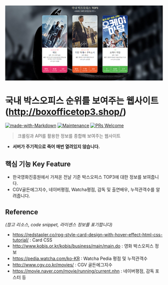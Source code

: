 ![meta](./static/meta.PNG)

# 국내 박스오피스 순위를 보여주는 웹사이트 (http://boxofficetop3.shop/)
[![made-with-Markdown](https://img.shields.io/badge/Made%20with-Markdown-1f425f.svg)](http://commonmark.org)
[![Maintenance](https://img.shields.io/badge/Maintained%3F-yes-green.svg)](https://github.com/ohahohah/readme-template/graphs/commit-activity) 
[![PRs Welcome](https://img.shields.io/badge/PRs-welcome-brightgreen.svg?style=flat-square)](http://makeapullrequest.com)



> 크롤링과 API를 활용한 정보를 종합해 보여주는 웹사이트 
- **서버가 주기적으로 죽어 매번 열려있지 않습니다.**

## 핵심 기능  Key Feature
- 한국영화진흥원에서 가져온 전날 기준 박스오피스 TOP3에 대한 정보를 보여줍니다.
- CGV골든에그지수, 네이버평점, Watcha평점, 감독 및 출연배우, 누적관객수를 알려줍니다.

## Reference
*(참고 리소스,  code snippet, 라이센스 정보를 표기합니다)*
- https://redstapler.co/rpg-style-card-design-with-hover-effect-html-css-tutorial/ : Card CSS
- http://www.kobis.or.kr/kobis/business/main/main.do : 영화 박스오피스 정보
- https://pedia.watcha.com/ko-KR : Watcha Pedia 평점 및 누적관객수
- http://www.cgv.co.kr/movies/ : CGV 골든에그지수
- https://movie.naver.com/movie/running/current.nhn : 네이버평점, 감독 포스터 등



